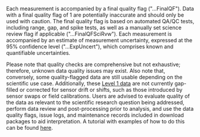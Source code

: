 Each measurement is accompanied by a final quality flag ("...FinalQF"). Data with a final quality flag of 1 are potentially inaccurate and should only be used with caution. The final quality flag is based on automated QA/QC tests, including range, gap, and spike tests, as well as a manually set science review flag if applicable ("...FinalQFSciRvw"). Each measurement is accompanied by an estimate of measurement uncertainty, expressed at the 95% confidence level ("...ExpUncert"), which comprises known and quantifiable uncertainties.

Please note that quality checks are comprehensive but not exhaustive; therefore, unknown data quality issues may exist. Also note that, conversely, some quality-flagged data are still usable depending on the scientific use case. Additionally, these [Level 1 data](https://www.neonscience.org/data-samples/data-management/data-processing) are not currently gap-filled or corrected for sensor drift or shifts, such as those introduced by sensor swaps or field calibrations. Users are advised to evaluate quality of the data as relevant to the scientific research question being addressed, perform data review and post-processing prior to analysis, and use the data quality flags, issue logs, and maintenance records included in download packages to aid interpretation. A tutorial with examples of how to do this can be found [here](https://www.neonscience.org/resources/learning-hub/tutorials/clean-neon-ais-data).
